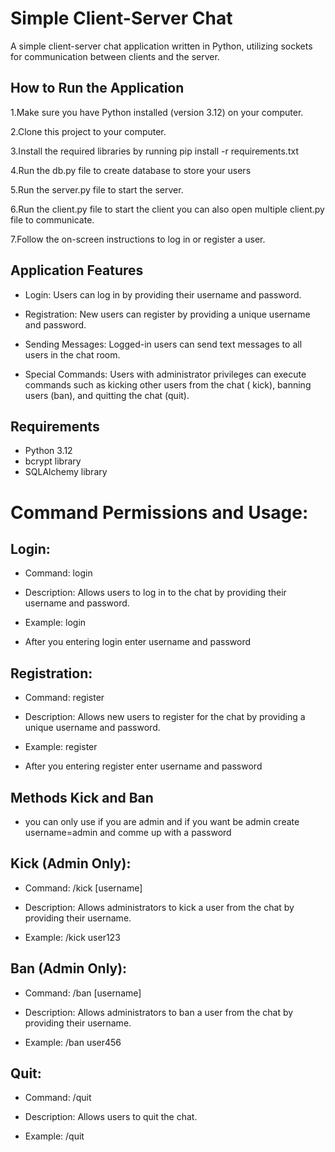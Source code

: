 # Simple Client-Server Chat

A simple client-server chat application written in Python, utilizing sockets for communication between clients and the
server.

## How to Run the Application

1.Make sure you have Python installed (version 3.12) on your computer.

2.Clone this project to your computer.

3.Install the required libraries by running pip install -r requirements.txt

4.Run the db.py file to create database to store your users

5.Run the server.py file to start the server.

6.Run the client.py file to start the client you can also open multiple client.py file to communicate.

7.Follow the on-screen instructions to log in or register a user.

## Application Features

- Login: Users can log in by providing their username and password.

- Registration: New users can register by providing a unique username and password.

- Sending Messages: Logged-in users can send text messages to all users in the chat room.

- Special Commands: Users with administrator privileges can execute commands such as kicking other users from the chat (
  kick), banning users (ban), and quitting the chat (quit).

## Requirements

- Python 3.12
- bcrypt library
- SQLAlchemy library

# Command Permissions and Usage:

## Login:

- Command: login

- Description: Allows users to log in to the chat by providing their username and password.

- Example: login

- After you entering login enter username and password

## Registration:

- Command: register

- Description: Allows new users to register for the chat by providing a unique username and password.

- Example: register

- After you entering register enter username and password

## Methods Kick and Ban
- you can only use if you are admin and if you want be admin create username=admin and comme up with a password
## Kick (Admin Only):

- Command: /kick [username]

- Description: Allows administrators to kick a user from the chat by providing their username.

- Example: /kick user123

## Ban (Admin Only):

- Command: /ban [username]

- Description: Allows administrators to ban a user from the chat by providing their username.

- Example: /ban user456

## Quit:

- Command: /quit

- Description: Allows users to quit the chat.

- Example: /quit
